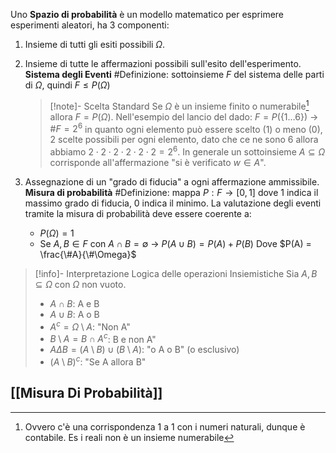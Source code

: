 Uno **Spazio di probabilità** è un modello matematico per esprimere esperimenti aleatori, ha 3 componenti:
1. Insieme di tutti gli esiti possibili $\Omega$.
2. Insieme di tutte le affermazioni possibili sull'esito dell'esperimento. **Sistema degli Eventi** #Definizione: sottoinsieme $F$ del sistema delle parti di $\Omega$, quindi $F \leq P(\Omega)$ 
   >[!note]- Scelta Standard
   > Se $\Omega$ è un insieme finito o numerabile[^1] allora $F=P(\Omega)$.
   > Nell'esempio del lancio del dado: $F=P(\{1\dots 6\})$ $\rightarrow$ $\#F = 2^6$ in quanto ogni elemento può essere scelto (1) o meno (0), 2 scelte possibili per ogni elemento, dato che ce ne sono 6 allora abbiamo $2 \cdot 2 \cdot2 \cdot2 \cdot2 \cdot 2 = 2^6$.
   > In generale un sottoinsieme $A \subseteq \Omega$ corrisponde all'affermazione "si è verificato $w \in A$".

3. Assegnazione di un "grado di fiducia" a ogni affermazione ammissibile. **Misura di probabilità** #Definizione: mappa $P:F\rightarrow[0,1]$ dove 1 indica il massimo grado di fiducia, 0 indica il minimo.
   La valutazione degli eventi tramite la misura di probabilità deve essere coerente a:
   - $P(\Omega) = 1$
   - Se $A,B \in F$ con $A \cap B = \emptyset$ $\rightarrow$ $P(A \cup B) = P(A) + P(B)$
    Dove $P(A) = \frac{\#A}{\#\Omega}$ 

>[!info]- Interpretazione Logica delle operazioni Insiemistiche
>Sia $A,B \subseteq \Omega$ con $\Omega$ non vuoto.
>- $A \cap B$: A e B
>- $A \cup B$: A  o B
>- $A^c = \Omega \setminus A$:  "Non A"
>- $B \setminus A = B\cap A^c$: B e non A"
>- $A \Delta B = (A \setminus B) \cup (B \setminus A)$: "o A o B" (o esclusivo)
>- $(A \setminus B)^c$: "Se A allora B"

## [[Misura Di Probabilità]]





[^1]: Ovvero c'è una corrispondenza 1 a 1 con i numeri naturali, dunque è contabile. Es i reali non è un insieme numerabile